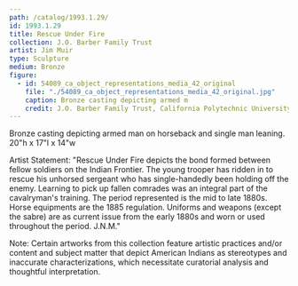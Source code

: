 ```yaml
---
path: /catalog/1993.1.29/
id: 1993.1.29
title: Rescue Under Fire
collection: J.O. Barber Family Trust
artist: Jim Muir
type: Sculpture
medium: Bronze
figure:
  - id: 54089_ca_object_representations_media_42_original
    file: "./54089_ca_object_representations_media_42_original.jpg"
    caption: Bronze casting depicting armed m
    credit: J.O. Barber Family Trust, California Polytechnic University\nThe images associated with the objects on this website are protected under United States copyright laws. We are pleased to share these materials as an educational resource for the public for non-commercial, educational and personal use only, or for fair use as defined by law.
---
```

Bronze casting depicting armed man on horseback and single man leaning.
20"h x 17"l x 14"w

Artist Statement: "Rescue Under Fire depicts the bond formed between fellow soldiers on the Indian Frontier. The young trooper has ridden in to rescue his unhorsed sergeant who has single-handedly been holding off the enemy. Learning to pick up fallen comrades was an integral part of the cavalryman's training. The period represented is the mid to late 1880s. Horse equipments are the 1885 regulation. Uniforms and weapons (except the sabre) are as current issue from the early 1880s and worn or used throughout the period. J.N.M."

Note: Certain artworks from this collection feature artistic practices and/or content and subject matter that depict American Indians as stereotypes and inaccurate characterizations, which necessitate curatorial analysis and thoughtful interpretation.
